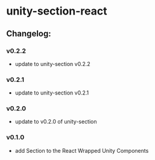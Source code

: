 # unity-section-react

## Changelog:

### v0.2.2
- update to unity-section v0.2.2

### v0.2.1
- update to unity-section v0.2.1

### v0.2.0
- update to v0.2.0 of unity-section

### v0.1.0
- add Section to the React Wrapped Unity Components
